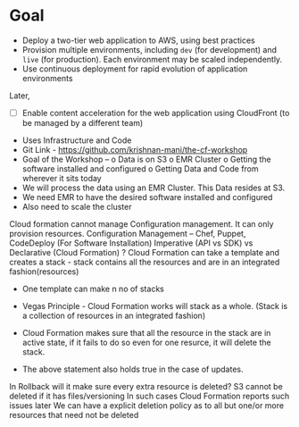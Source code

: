 Goal
====

- Deploy a two-tier web application to AWS, using best practices
- Provision multiple environments, including `dev` (for development) and `live` (for production). Each environment may be scaled independently.  
- Use continuous deployment for rapid evolution of application environments 

Later,

- [ ] Enable content acceleration for the web application using CloudFront (to be managed by a different team)
-	Uses Infrastructure and Code
-	Git Link - https://github.com/krishnan-mani/the-cf-workshop
-	Goal of the Workshop –
o	Data is on S3
o	EMR Cluster
o	Getting the software installed and configured
o	Getting Data and Code from wherever it sits today
-	We will process the data using an EMR Cluster. This Data resides at S3.
-	We need EMR to have the desired software installed and configured 
-	Also need to scale the cluster

Cloud formation cannot manage Configuration management. It can only provision resources.
Configuration Management – Chef, Puppet, CodeDeploy (For Software Installation)
Imperative (API vs SDK) vs Declarative (Cloud Formation) ?
Cloud Formation can take a template and creates a stack - stack contains all the resources and are in an integrated fashion(resources)
- One template can make n no of stacks

- Vegas Principle - Cloud Formation works will stack as a whole. (Stack is a collection of resources in an integrated fashion)
- Cloud Formation makes sure that all the resource in the stack are in active state, if it fails to do so even for one resurce, it will delete the stack.
- The above statement also holds true in the case of updates.

In Rollback will it make sure every extra resource is deleted?
S3 cannot be deleted if it has files/versioning 
In such cases Cloud Formation reports such issues later
We can have a explicit deletion policy as to all but one/or more resources that need not be deleted


